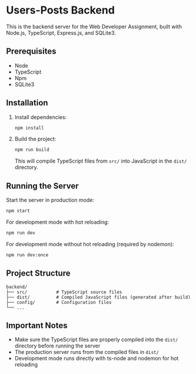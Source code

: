 # Users-Posts Backend

This is the backend server for the Web Developer Assignment, built with Node.js, TypeScript, Express.js, and SQLite3.

## Prerequisites

- Node
- TypeScript
- Npm
- SQLite3

## Installation

1. Install dependencies:

   ```bash
   npm install
   ```

2. Build the project:
   ```bash
   npm run build
   ```
   This will compile TypeScript files from `src/` into JavaScript in the `dist/` directory.

## Running the Server

Start the server in production mode:

```bash
npm start
```

For development mode with hot reloading:

```bash
npm run dev
```

For development mode without hot reloading (required by nodemon):

```bash
npm run dev:once
```

## Project Structure

```
backend/
├── src/           # TypeScript source files
├── dist/          # Compiled JavaScript files (generated after build)
├── config/        # Configuration files
└── ...
```

## Important Notes

- Make sure the TypeScript files are properly compiled into the `dist/` directory before running the server
- The production server runs from the compiled files in `dist/`
- Development mode runs directly with ts-node and nodemon for hot reloading
